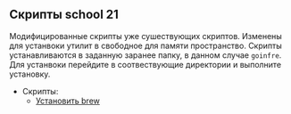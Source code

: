 ## Скрипты school 21

Модифицированные скрипты уже сушествующих скриптов. Изменены для устанвоки утилит в свободное для памяти пространство.
Скрипты устанавливаются в заданную заранее папку, в данном случае `goinfre`.
Для устанвоки перейдите в соотвествующие директории и выполните установку.

* Скрипты:
    * [Установить brew](https://github.com/JoKeRooo7/s21_scripts/tree/develop/brew)
